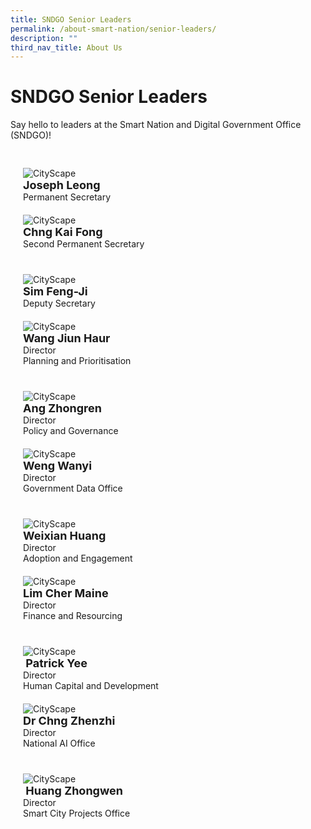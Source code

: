 ```yaml
---
title: SNDGO Senior Leaders
permalink: /about-smart-nation/senior-leaders/
description: ""
third_nav_title: About Us
---
```

# SNDGO Senior Leaders

Say hello to  leaders at the Smart Nation and Digital Government Office (SNDGO)!

<div class="row" style="padding: 20px 0px 0px 0px;">

<div class="col" style="padding: 10px 20px 10px 20px;"><img src="/images/abt-smart-nation/WXsndgo.jpg" alt="CityScape"><br>
	
<div style="font-size:18px"><b>Joseph Leong</b></div>Permanent Secretary<br></div>

<div class="col" style="padding: 10px 20px 10px 20px;"><img src="/images/abt-smart-nation/WXsndgo.jpg" alt="CityScape"><br>
	
<div style="font-size:18px"><b>Chng Kai Fong</b></div>Second Permanent Secretary<br></div>
	
</div>

<div class="row" style="padding: 20px 0px 0px 0px;">

<div class="col" style="padding: 10px 20px 10px 20px;"><img src="/images/abt-smart-nation/WXsndgo.jpg" alt="CityScape"><br>
	
<div style="font-size:18px"><b>Sim Feng-Ji</b></div>Deputy Secretary<br></div>

<div class="col" style="padding: 10px 20px 10px 20px;"><img src="/images/abt-smart-nation/WXsndgo.jpg" alt="CityScape"><br>
	
<div style="font-size:18px"><b>Wang Jiun Haur</b></div>Director<br>Planning and Prioritisation<br></div>
	
</div>

<div class="row" style="padding: 20px 0px 0px 0px;">

<div class="col" style="padding: 10px 20px 10px 20px;"><img src="/images/abt-smart-nation/WXsndgo.jpg" alt="CityScape"><br>
	
<div style="font-size:18px"><b>Ang Zhongren</b></div>Director<br>Policy and Governance<br></div>
	
<div class="col" style="padding: 10px 20px 10px 20px;"><img src="/images/abt-smart-nation/WXsndgo.jpg" alt="CityScape"><br>
	
<div style="font-size:18px"><b>Weng Wanyi</b></div>Director<br>Government Data Office<br></div>

</div>

<div class="row" style="padding: 20px 0px 0px 0px;">

<div class="col" style="padding: 10px 20px 10px 20px;"><img src="/images/abt-smart-nation/WXsndgo.jpg" alt="CityScape"><br>
	
<div style="font-size:18px"><b>Weixian Huang</b></div>Director<br>Adoption and Engagement<br></div>
	
<div class="col" style="padding: 10px 20px 10px 20px;"><img src="/images/abt-smart-nation/WXsndgo.jpg" alt="CityScape"><br>
	
<div style="font-size:18px"><b>Lim Cher Maine</b></div>Director<br>Finance and Resourcing<br></div>

</div>

<div class="row" style="padding: 20px 0px 0px 0px;">

<div class="col" style="padding: 10px 20px 10px 20px;"><img src="/images/abt-smart-nation/WXsndgo.jpg" alt="CityScape"><br>
	
<div style="font-size:18px"><b> Patrick Yee</b></div>Director<br>Human Capital and Development<br></div>
	
<div class="col" style="padding: 10px 20px 10px 20px;"><img src="/images/abt-smart-nation/WXsndgo.jpg" alt="CityScape"><br>
	
<div style="font-size:18px"><b>Dr Chng Zhenzhi</b></div>Director <br>National AI Office<br></div>

</div>

<div class="row" style="padding: 20px 0px 0px 0px;">

<div class="col" style="padding: 10px 20px 10px 20px;"><img src="/images/abt-smart-nation/WXsndgo.jpg" alt="CityScape"><br>
	
<div style="font-size:18px"><b> Huang Zhongwen</b></div>Director<br>Smart City Projects Office<br></div>

<div class="col" style="padding: 10px 20px 10px 20px;"><br></div>
	
</div>